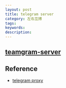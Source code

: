 ```yaml
---
layout: post
title: telegram server
category: 左右互搏
tags: 
keywords: 
description: 
---
```


## [teamgram-server](https://github.com/teamgram/teamgram-server)

#### 

## 

## Reference

* [telegram proxy](https://github.com/OneSecure/ShadowAgentNotes/blob/master/telegram_proxy.md)